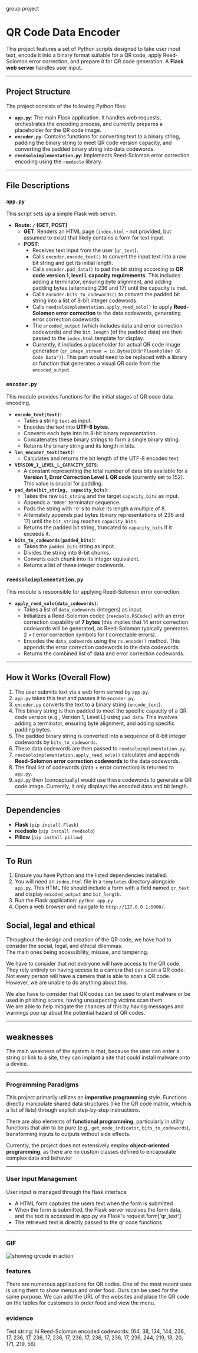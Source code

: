 group project

# QR Code Data Encoder

This project features a set of Python scripts designed to take user input text, encode it into a binary format suitable for a QR code, apply Reed-Solomon error correction, and prepare it for QR code generation. A **Flask web server** handles user input.

---

## Project Structure

The project consists of the following Python files:

* **`app.py`**: The main Flask application. It handles web requests, orchestrates the encoding process, and currently prepares a placeholder for the QR code image.
* **`encoder.py`**: Contains functions for converting text to a binary string, padding the binary string to meet QR code version capacity, and converting the padded binary string into data codewords.
* **`reedsoloimplementation.py`**: Implements Reed-Solomon error correction encoding using the `reedsolo` library.

---

## File Descriptions

### `app.py`

This script sets up a simple Flask web server.

* **Route: `/` (GET, POST)**
    * **GET**: Renders an HTML page (`index.html` - not provided, but assumed to exist) that likely contains a form for text input.
    * **POST**:
        * Receives text input from the user (`qr_text`).
        * Calls `encoder.encode_text()` to convert the input text into a raw bit string and get its initial length.
        * Calls `encoder.pad_data()` to pad the bit string according to **QR code version 1, level L capacity requirements**. This includes adding a terminator, ensuring byte alignment, and adding padding bytes (alternating 236 and 17) until the capacity is met.
        * Calls `encoder.bits_to_codewords()` to convert the padded bit string into a list of 8-bit integer codewords.
        * Calls `reedsoloimplementation.apply_reed_solo()` to apply **Reed-Solomon error correction** to the data codewords, generating error correction codewords.
        * The `encoded_output` (which includes data and error correction codewords) and the `bit_length` (of the padded data) are then passed to the `index.html` template for display.
        * Currently, it includes a placeholder for actual QR code image generation (`qr_image_stream = io.BytesIO(b"Placeholder QR Code Data")`). This part would need to be replaced with a library or function that generates a visual QR code from the `encoded_output`.

### `encoder.py`

This module provides functions for the initial stages of QR code data encoding.

* **`encode_text(text)`**:
    * Takes a string `text` as input.
    * Encodes the text into **UTF-8 bytes**.
    * Converts each byte into its 8-bit binary representation.
    * Concatenates these binary strings to form a single binary string.
    * Returns the binary string and its length in bits.
* **`len_encoder_text(text)`**:
    * Calculates and returns the bit length of the UTF-8 encoded text.
* **`VERSION_1_LEVEL_L_CAPACITY_BITS`**:
    * A constant representing the total number of data bits available for a **Version 1, Error Correction Level L QR code** (currently set to 152). This value is crucial for padding.
* **`pad_data(bit_string, capacity_bits)`**:
    * Takes the raw `bit_string` and the target `capacity_bits` as input.
    * Appends a `'0000'` terminator sequence.
    * Pads the string with `'0'`s to make its length a multiple of 8.
    * Alternately appends pad bytes (binary representations of 236 and 17) until the `bit_string` reaches `capacity_bits`.
    * Returns the padded bit string, truncated to `capacity_bits` if it exceeds it.
* **`bits_to_codewords(padded_bits)`**:
    * Takes the `padded_bits` string as input.
    * Divides the string into 8-bit chunks.
    * Converts each chunk into its integer equivalent.
    * Returns a list of these integer codewords.

### `reedsoloimplementation.py`

This module is responsible for applying Reed-Solomon error correction.

* **`apply_reed_solo(data_codewords)`**:
    * Takes a list of `data_codewords` (integers) as input.
    * Initializes a Reed-Solomon codec (`reedsolo.RSCodec`) with an error correction capability of **7 bytes** (this implies that 14 error correction codewords will be generated, as Reed-Solomon typically generates $2 \times t$ error correction symbols for $t$ correctable errors).
    * Encodes the `data_codewords` using the `rs.encode()` method. This appends the error correction codewords to the data codewords.
    * Returns the combined list of data and error correction codewords.

---

## How it Works (Overall Flow)

1.  The user submits text via a web form served by `app.py`.
2.  `app.py` takes this text and passes it to `encoder.py`.
3.  `encoder.py` converts the text to a binary string (`encode_text`).
4.  This binary string is then padded to meet the specific capacity of a QR code version (e.g., Version 1, Level L) using `pad_data`. This involves adding a terminator, ensuring byte alignment, and adding specific padding bytes.
5.  The padded binary string is converted into a sequence of 8-bit integer codewords by `bits_to_codewords`.
6.  These data codewords are then passed to `reedsoloimplementation.py`.
7.  `reedsoloimplementation.apply_reed_solo()` calculates and appends **Reed-Solomon error correction codewords** to the data codewords.
8.  The final list of codewords (data + error correction) is returned to `app.py`.
9.  `app.py` then (conceptually) would use these codewords to generate a QR code image. Currently, it only displays the encoded data and bit length.

---

## Dependencies

* **Flask** (`pip install Flask`)
* **reedsolo** (`pip install reedsolo`)
* **Pillow** (`pip install pillow`)

---

## To Run

1.  Ensure you have Python and the listed dependencies installed.
2.  You will need an `index.html` file in a `templates` directory alongside `app.py`. This HTML file should include a form with a field named `qr_text` and display `encoded_output` and `bit_length`.
3.  Run the Flask application: `python app.py`
4.  Open a web browser and navigate to `http://127.0.0.1:5000/`.


## Social, legal and ethical 
Throughout the design and creation of the QR code, we have had to consider the social, legal, and ethical dilemmas.  
The main ones being accessibility, misuse, and tampering.

We have to consider that not everyone will have access to the QR code. They rely entirely on having access to a camera that can scan a QR code.  
Not every person will have a camera that is able to scan a QR code. However, we are unable to do anything about this.

We also have to consider that QR codes can be used to plant malware or be used in phishing scams, having unsuspecting victims scan them.  
We are able to help mitigate the chances of this by having messages and warnings pop up about the potential hazard of QR codes.


--- 
## weaknesses
The main weakness of the system is that, because the user can enter a string or link to a site, they can implant a site that could install malware onto a device.

---

### Programming Paradigms

This project primarily utilizes an **imperative programming** style. Functions directly manipulate shared data structures (like the QR code matrix, which is a list of lists) through explicit step-by-step instructions.

There are also elements of **functional programming**, particularly in utility functions that aim to be pure (e.g., `get_mode_indicator`, `bits_to_codewords`), transforming inputs to outputs without side effects.

Currently, the project does not extensively employ **object-oriented programming**, as there are no custom classes defined to encapsulate complex data and behavior

---

### User Input Management

User input is managed through the flask interface
* A HTML form captures the users text when the form is submitted
* When the form is submitted, the Flask server receives the form data, and the text is accessed in app.py via Flask's request.form['qr_text']
* The retrieved text is directly passed to the qr code functions 

---

### GIF

![showing qrcode in action](qr_gif.gif)


### features
There are numerous applications for QR codes. One of the most recent uses is using them to show menus and order food.
Ours can be used for the same purpose. We can add the URL of the websites and place the QR code on the tables for customers to order food and view the menu.

### evidence

Test string: hi 
Reed-Solomon encoded codewords: [64, 38, 134, 144, 236, 17, 236, 17, 236, 17, 236, 17, 236, 17, 236, 17, 236, 17, 236, 244, 219, 18, 20, 171, 219, 56]
